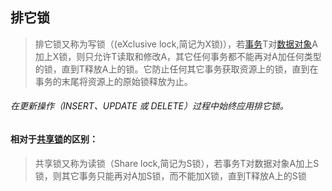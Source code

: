 ## 排它锁

> 排它锁又称为写锁（(eXclusive lock,简记为X锁)），若[事务](https://baike.baidu.com/item/事务/5945882)T对[数据对象](https://baike.baidu.com/item/数据对象/3227125)A加上X锁，则只允许T读取和修改A，其它任何事务都不能再对A加任何类型的锁，直到T释放A上的锁。它防止任何其它事务获取资源上的锁，直到在事务的末尾将资源上的原始锁释放为止。



###### 在更新操作（INSERT、UPDATE 或 DELETE）过程中始终应用排它锁。



#### 相对于[共享锁](https://baike.baidu.com/item/共享锁)的区别：

> 共享锁又称为读锁（Share lock,简记为S锁），若事务T对数据对象A加上S锁，则其它事务只能再对A加S锁，而不能加X锁，直到T释放A上的S锁